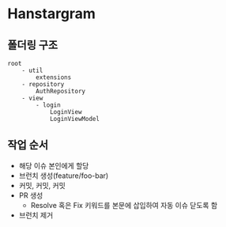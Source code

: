 # Hanstargram
 
## 폴더링 구조

```console
root
    - util 
        extensions
    - repository
        AuthRepository
    - view
        - login
            LoginView
            LoginViewModel
```

## 작업 순서

- 해당 이슈 본인에게 할당
- 브런치 생성(feature/foo-bar)
- 커밋, 커밋, 커밋
- PR 생성
  - Resolve 혹은 Fix 키워드를 본문에 삽입하여 자동 이슈 닫도록 함
- 브런치 제거